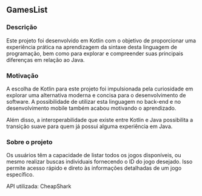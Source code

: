 ## GamesList

### Descrição

Este projeto foi desenvolvido em Kotlin com o objetivo de proporcionar uma experiência prática na aprendizagem 
da sintaxe desta linguagem de programação, bem como para explorar e compreender suas principais diferenças em 
relação ao Java.

### Motivação

A escolha de Kotlin para este projeto foi impulsionada pela curiosidade em explorar uma alternativa moderna e 
concisa para o desenvolvimento de software. A possibilidade de utilizar esta linguagem no back-end e no 
desenvolvimento mobile também acabou motivando o aprendizado.

Além disso, a interoperabilidade que existe entre Kotlin e Java possibilita a transição suave para quem já 
possui alguma experiência em Java.

### Sobre o projeto

Os usuários têm a capacidade de listar todos os jogos disponíveis, ou mesmo realizar buscas individuais 
fornecendo o ID do jogo desejado. Isso permite acesso rápido e direto às informações detalhadas de um jogo 
específico.

API utilizada: CheapShark